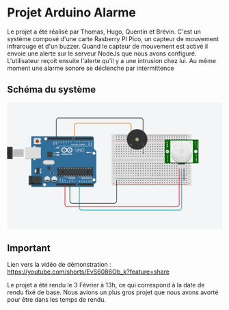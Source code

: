 <h1>Projet Arduino Alarme</h1>

<P>Le projet a été réalisé par Thomas, Hugo, Quentin et Brévin. C'est un système composé d'une carte Rasberry PI Pico, un capteur de mouvement infrarouge et d'un buzzer. Quand le capteur de mouvement est activé il envoie une alerte sur le serveur NodeJs que nous avons configuré. L'utilisateur reçoit ensuite l'alerte qu'il y a une intrusion chez lui. Au même moment une alarme sonore se déclenche par intermittence</p>

<h2>Schéma du système</h2>

<img src="images/schema.png">

<h2> Important </h2>

Lien vers la vidéo de démonstration : https://youtube.com/shorts/EvS6086Ob_k?feature=share

Le projet a été rendu le 3 Février à 13h, ce qui correspond à la date de rendu fixé de base. Nous avions un plus gros projet que nous avons avorté pour être dans les temps de rendu. 
